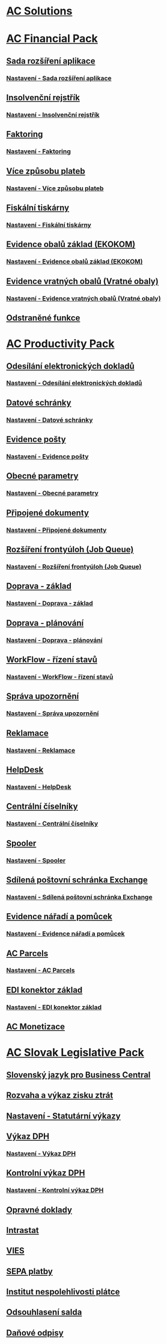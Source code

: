 # [AC Solutions](../ac-solutions/ac-solutions.md)
# [AC Financial Pack](ac-finance-pack.md)
## [Sada rozšíření aplikace](ac-controling-basic.md)
### [Nastavení - Sada rozšíření aplikace](ac-controling-basic-setup.md)
## [Insolvenční rejstřík](ac-insolvence-register.md)
### [Nastavení - Insolvenční rejstřík](ac-insolvence-register-setup.md)
## [Faktoring](ac-factoring.md)
### [Nastavení - Faktoring](ac-factoring-setup.md)
## [Více způsobu plateb](ac-multiple-payment-methods.md)
### [Nastavení - Více způsobu plateb](ac-multiple-payment-methods-setup.md)
## [Fiskální tiskárny](ac-fiscal-printers.md)
### [Nastavení - Fiskální tiskárny](ac-fiscal-printers-setup.md)
## [Evidence obalů základ (EKOKOM)](ac-pack-tracking-basic.md)
### [Nastavení - Evidence obalů základ (EKOKOM)](ac-pack-tracking-basic-setup.md)
## [Evidence vratných obalů (Vratné obaly)](ac-pack-tracking-return-packing.md)
### [Nastavení - Evidence vratných obalů (Vratné obaly)](ac-pack-tracking-return-packing-setup.md)
## [Odstraněné funkce](ac-fp-deprecated-features.md)
# [AC Productivity Pack](../AC-productivitypack/ac-productivity-pack.md)
## [Odesílání elektronických dokladů](../AC-productivitypack/ac-electronic-documents.md)
### [Nastavení - Odesílání elektronických dokladů](../AC-productivitypack/ac-electronic-documents-setup.md)
## [Datové schránky](../AC-productivitypack/ac-data-boxes.md)
### [Nastavení - Datové schránky](../AC-productivitypack/ac-data-boxes-setup.md)
## [Evidence pošty](../AC-productivitypack/ac-incoming-mail.md)
### [Nastavení - Evidence pošty](../AC-productivitypack/ac-incoming-mail-setup.md)
## [Obecné parametry](../AC-productivitypack/ac-general-parameters.md)
### [Nastavení - Obecné parametry](../AC-productivitypack/ac-general-parameters-setup.md)
## [Připojené dokumenty](../AC-productivitypack/ac-document-links.md)
### [Nastavení - Připojené dokumenty](../AC-productivitypack/ac-document-links-setup.md)
## [Rozšíření frontyúloh (Job Queue)](../AC-productivitypack/ac-job-queue-extension.md)
### [Nastavení - Rozšíření frontyúloh (Job Queue)](../AC-productivitypack/ac-job-queue-extension-setup.md)
## [Doprava - základ](../AC-productivitypack/ac-transport-basic.md)
### [Nastavení - Doprava - základ](../AC-productivitypack/ac-transport-basic-setup.md)
## [Doprava - plánování](../AC-productivitypack/ac-transport-planning.md)
### [Nastavení - Doprava - plánování](../AC-productivitypack/ac-transport-planning-setup.md)
## [WorkFlow - řízení stavů](../AC-productivitypack/ac-workflow-status-management.md)
### [Nastavení - WorkFlow - řízení stavů](../AC-productivitypack/ac-workflow-status-management-setup.md)
## [Správa upozornění](../AC-productivitypack/ac-notifications.md)
### [Nastavení - Správa upozornění](../AC-productivitypack/ac-notifications-setup.md)
## [Reklamace](../AC-productivitypack/ac-complaints-management.md)
### [Nastavení - Reklamace](../AC-productivitypack/ac-complaints-management-setup.md)
## [HelpDesk](../AC-productivitypack/ac-helpdesk.md)
### [Nastavení - HelpDesk](../AC-productivitypack/ac-helpdesk-setup.md)
## [Centrální číselníky](../AC-productivitypack/ac-centraldatabase.md)
### [Nastavení - Centrální číselníky](../AC-productivitypack/ac-centraldatabase-setup.md)
## [Spooler](../AC-productivitypack/ac-spooler.md)
### [Nastavení - Spooler](../AC-productivitypack/ac-spooler-setup.md)
## [Sdílená poštovní schránka Exchange](../AC-productivitypack//ac-exchange-shared-mailboxes.md)
### [Nastavení - Sdílená poštovní schránka Exchange](../AC-productivitypack//ac-exchange-shared-mailboxes-setup.md)
## [Evidence nářadí a pomůcek](../AC-productivitypack/ac-production-tools.md)
### [Nastavení - Evidence nářadí a pomůcek](../AC-productivitypack/ac-production-tools-setup.md)
## [AC Parcels](../AC-productivitypack/ac-parcels.md)
### [Nastavení - AC Parcels](../AC-productivitypack/ac-parcels-setup.md)
## [EDI konektor základ](../AC-productivitypack/ac-edi-connector-basic.md)
### [Nastavení - EDI konektor základ](../AC-productivitypack/ac-edi-connector-basic-setup.md)
## [AC Monetizace](../Ac-productivitypack/ac-monetization.md)
# [AC Slovak Legislative Pack](../AC-SK/ac-sk-legislative-pack.md)
## [Slovenský jazyk pro Business Central](../AC-SK/ac-sk-language.md)
## [Rozvaha a výkaz zisku ztrát](../AC-SK/ac-sk-balance-sheet-income-statement.md)
## [Nastavení - Statutární výkazy](../AC-SK/ac-sk-balance-sheet-income-statement-setup.md)
## [Výkaz DPH](../AC-SK/ac-sk-vat-statement-export.md)
### [Nastavení - Výkaz DPH](../AC-SK/ac-sk-vat-statement-setup.md)
## [Kontrolní výkaz DPH](../AC-SK/ac-sk-vat-check-report-export.md)
### [Nastavení - Kontrolní výkaz DPH](../AC-SK/ac-sk-vat-check-report-setup.md)
## [Opravné doklady](../AC-SK/ac-sk-corrective-documents.md)
## [Intrastat](../AC-SK/ac-sk-intrastat.md)
## [VIES](../AC-SK/ac-sk-vies.md)
## [SEPA platby](../AC-SK/ac-sk-sepa.md)
## [Institut nespolehlivosti plátce](../AC-SK/ac-sk-unreability-payer.md)
## [Odsouhlasení salda](../AC-SK/ac-sk-balance-reconciliation.md)
## [Daňové odpisy](../AC-SK/ac-sk-tax-depreciation.md)